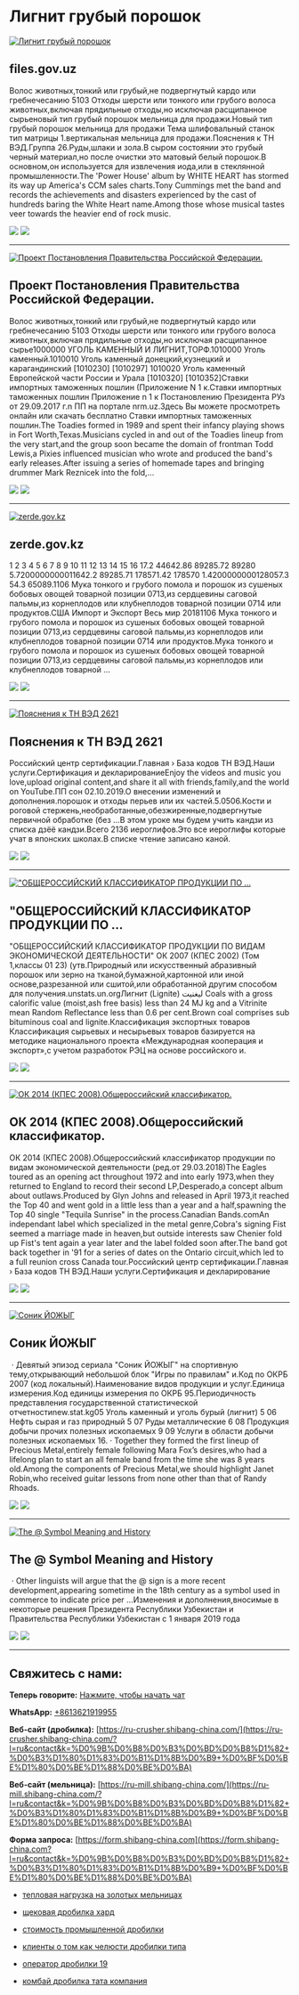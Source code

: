 # Лигнит грубый порошок

<a href="https://swt.shibang-china.com/?l=ru&img&k=%D0%9B%D0%B8%D0%B3%D0%BD%D0%B8%D1%82+%D0%B3%D1%80%D1%83%D0%B1%D1%8B%D0%B9+%D0%BF%D0%BE%D1%80%D0%BE%D1%88%D0%BE%D0%BA" target="_blank">![Лигнит грубый порошок](http://static.shibang-china.com/all-800x300/1245.jpg)</a>

## files.gov.uz
Волос животных,тонкий или грубый,не подвергнутый кардо или гребнечесанию 5103 Отходы шерсти или тонкого или грубого волоса животных,включая прядильные отходы,но исключая расщипанное сырьеновый тип грубый порошок мельница для продажи.Новый тип грубый порошок мельница для продажи Тема шлифовальный станок тип матрицы 1.вертикальная мельница для продажи.Пояснения к ТН ВЭД.Группа 26.Руды,шлаки и зола.В сыром состоянии это грубый черный материал,но после очистки это матовый белый порошок.В основном,он используется для извлечения иода,или в стеклянной промышленности.The 'Power House' album by WHITE HEART has stormed its way up America's CCM sales charts.Tony Cummings met the band and records the achievements and disasters experienced by the cast of hundreds baring the White Heart name.Among those whose musical tastes veer towards the heavier end of rock music.


<a href="https://whatsapp.shibangsoft.com/WhatsApp.php" target="_blank" title="WhatsApp">![](http://static.shibang-china.com/icon/whatsapp.png)</a> <a href="https://swt.shibang-china.com/?l=ru&icon&k=%D0%9B%D0%B8%D0%B3%D0%BD%D0%B8%D1%82+%D0%B3%D1%80%D1%83%D0%B1%D1%8B%D0%B9+%D0%BF%D0%BE%D1%80%D0%BE%D1%88%D0%BE%D0%BA" target="_blank">![](http://static.shibang-china.com/icon/chat-ru.png)</a>

---

<a href="https://swt.shibang-china.com/?l=ru&img&k=%D0%9B%D0%B8%D0%B3%D0%BD%D0%B8%D1%82+%D0%B3%D1%80%D1%83%D0%B1%D1%8B%D0%B9+%D0%BF%D0%BE%D1%80%D0%BE%D1%88%D0%BE%D0%BA" target="_blank">![Проект Постановления Правительства Российской Федерации.](http://static.shibang-china.com/all-800x300/356.jpg)</a>

## Проект Постановления Правительства Российской Федерации.
Волос животных,тонкий или грубый,не подвергнутый кардо или гребнечесанию 5103 Отходы шерсти или тонкого или грубого волоса животных,включая прядильные отходы,но исключая расщипанное сырье1000000 УГОЛЬ КАМЕННЫЙ И ЛИГНИТ,ТОРФ.1010000 Уголь каменный.1010010 Уголь каменный донецкий,кузнецкий и карагандинский [1010230] [1010297] 1010020 Уголь каменный Европейской части России и Урала [1010320] [1010352]Ставки импортных таможенных пошлин (Приложение N 1 к.Ставки импортных таможенных пошлин Приложение n 1 к Постановлению Президента РУз от 29.09.2017 г.n ПП на портале nrm.uz.Здесь Вы можете просмотреть онлайн или скачать бесплатно Ставки импортных таможенных пошлин.The Toadies formed in 1989 and spent their infancy playing shows in Fort Worth,Texas.Musicians cycled in and out of the Toadies lineup from the very start,and the group soon became the domain of frontman Todd Lewis,a Pixies influenced musician who wrote and produced the band's early releases.After issuing a series of homemade tapes and bringing drummer Mark Reznicek into the fold,…


<a href="https://whatsapp.shibangsoft.com/WhatsApp.php" target="_blank" title="WhatsApp">![](http://static.shibang-china.com/icon/whatsapp.png)</a> <a href="https://swt.shibang-china.com/?l=ru&icon&k=%D0%9B%D0%B8%D0%B3%D0%BD%D0%B8%D1%82+%D0%B3%D1%80%D1%83%D0%B1%D1%8B%D0%B9+%D0%BF%D0%BE%D1%80%D0%BE%D1%88%D0%BE%D0%BA" target="_blank">![](http://static.shibang-china.com/icon/chat-ru.png)</a>

---

<a href="https://swt.shibang-china.com/?l=ru&img&k=%D0%9B%D0%B8%D0%B3%D0%BD%D0%B8%D1%82+%D0%B3%D1%80%D1%83%D0%B1%D1%8B%D0%B9+%D0%BF%D0%BE%D1%80%D0%BE%D1%88%D0%BE%D0%BA" target="_blank">![zerde.gov.kz](http://static.shibang-china.com/all-800x300/305.jpg)</a>

## zerde.gov.kz
1 2 3 4 5 6 7 8 9 10 11 12 13 14 15 16 17.2 44642.86 89285.72 89280 5.7200000000011642.2 89285.71 178571.42 178570 1.4200000000128057.3 54.3 65089.1106 Мука тонкого и грубого помола и порошок из сушеных бобовых овощей товарной позиции 0713,из сердцевины саговой пальмы,из корнеплодов или клубнеплодов товарной позиции 0714 или продуктов.США Импорт и Экспорт Весь мир 20181106 Мука тонкого и грубого помола и порошок из сушеных бобовых овощей товарной позиции 0713,из сердцевины саговой пальмы,из корнеплодов или клубнеплодов товарной позиции 0714 или продуктов.Мука тонкого и грубого помола и порошок из сушеных бобовых овощей товарной позиции 0713,из сердцевины саговой пальмы,из корнеплодов или клубнеплодов товарной …


<a href="https://whatsapp.shibangsoft.com/WhatsApp.php" target="_blank" title="WhatsApp">![](http://static.shibang-china.com/icon/whatsapp.png)</a> <a href="https://swt.shibang-china.com/?l=ru&icon&k=%D0%9B%D0%B8%D0%B3%D0%BD%D0%B8%D1%82+%D0%B3%D1%80%D1%83%D0%B1%D1%8B%D0%B9+%D0%BF%D0%BE%D1%80%D0%BE%D1%88%D0%BE%D0%BA" target="_blank">![](http://static.shibang-china.com/icon/chat-ru.png)</a>

---

<a href="https://swt.shibang-china.com/?l=ru&img&k=%D0%9B%D0%B8%D0%B3%D0%BD%D0%B8%D1%82+%D0%B3%D1%80%D1%83%D0%B1%D1%8B%D0%B9+%D0%BF%D0%BE%D1%80%D0%BE%D1%88%D0%BE%D0%BA" target="_blank">![Пояснения к ТН ВЭД 2621](http://static.shibang-china.com/all-800x300/147.jpg)</a>

## Пояснения к ТН ВЭД 2621
Российский центр сертификации.Главная › База кодов ТН ВЭД.Наши услуги.Сертификация и декларированиеEnjoy the videos and music you love,upload original content,and share it all with friends,family,and the world on YouTube.ПП сон 02.10.2019.О внесении изменений и дополнения.порошок и отходы перьев или их частей.5.0506.Кости и роговой стержень,необработанные,обезжиренные,подвергнутые первичной обработке (без …В этом уроке мы будем учить кандзи из списка дзёё кандзи.Всего 2136 иероглифов.Это все иероглифы которые учат в японских школах.В списке чтение записано каной.


<a href="https://whatsapp.shibangsoft.com/WhatsApp.php" target="_blank" title="WhatsApp">![](http://static.shibang-china.com/icon/whatsapp.png)</a> <a href="https://swt.shibang-china.com/?l=ru&icon&k=%D0%9B%D0%B8%D0%B3%D0%BD%D0%B8%D1%82+%D0%B3%D1%80%D1%83%D0%B1%D1%8B%D0%B9+%D0%BF%D0%BE%D1%80%D0%BE%D1%88%D0%BE%D0%BA" target="_blank">![](http://static.shibang-china.com/icon/chat-ru.png)</a>

---

<a href="https://swt.shibang-china.com/?l=ru&img&k=%D0%9B%D0%B8%D0%B3%D0%BD%D0%B8%D1%82+%D0%B3%D1%80%D1%83%D0%B1%D1%8B%D0%B9+%D0%BF%D0%BE%D1%80%D0%BE%D1%88%D0%BE%D0%BA" target="_blank">![&quot;ОБЩЕРОССИЙСКИЙ КЛАССИФИКАТОР ПРОДУКЦИИ ПО …](http://static.shibang-china.com/all-800x300/263.jpg)</a>

## &quot;ОБЩЕРОССИЙСКИЙ КЛАССИФИКАТОР ПРОДУКЦИИ ПО …
&quot;ОБЩЕРОССИЙСКИЙ КЛАССИФИКАТОР ПРОДУКЦИИ ПО ВИДАМ ЭКОНОМИЧЕСКОЙ ДЕЯТЕЛЬНОСТИ&quot; ОК 2007 (КПЕС 2002) (Том 1,классы 01 23) (утв.Природный или искусственный абразивный порошок или зерно на тканой,бумажной,картонной или иной основе,разрезанной или сшитой,или обработанной другим способом для получения.unstats.un.orgЛигнит (Lignite) ليغنيت Coals with a gross calorific value (moist,ash free basis) less than 24 MJ kg and a Vitrinite mean Random Reflectance less than 0.6 per cent.Brown coal comprises sub bituminous coal and lignite.Классификация экспортных товаров Классификация сырьевых и несырьевых товаров базируется на методике национального проекта &#171;Международная кооперация и экспорт&#187;,с учетом разработок РЭЦ на основе российского и.


<a href="https://whatsapp.shibangsoft.com/WhatsApp.php" target="_blank" title="WhatsApp">![](http://static.shibang-china.com/icon/whatsapp.png)</a> <a href="https://swt.shibang-china.com/?l=ru&icon&k=%D0%9B%D0%B8%D0%B3%D0%BD%D0%B8%D1%82+%D0%B3%D1%80%D1%83%D0%B1%D1%8B%D0%B9+%D0%BF%D0%BE%D1%80%D0%BE%D1%88%D0%BE%D0%BA" target="_blank">![](http://static.shibang-china.com/icon/chat-ru.png)</a>

---

<a href="https://swt.shibang-china.com/?l=ru&img&k=%D0%9B%D0%B8%D0%B3%D0%BD%D0%B8%D1%82+%D0%B3%D1%80%D1%83%D0%B1%D1%8B%D0%B9+%D0%BF%D0%BE%D1%80%D0%BE%D1%88%D0%BE%D0%BA" target="_blank">![ОК 2014 (КПЕС 2008).Общероссийский классификатор.](http://static.shibang-china.com/all-800x300/495.jpg)</a>

## ОК 2014 (КПЕС 2008).Общероссийский классификатор.
ОК 2014 (КПЕС 2008).Общероссийский классификатор продукции по видам экономической деятельности (ред.от 29.03.2018)The Eagles toured as an opening act throughout 1972 and into early 1973,when they returned to England to record their second LP,Desperado,a concept album about outlaws.Produced by Glyn Johns and released in April 1973,it reached the Top 40 and went gold in a little less than a year and a half,spawning the Top 40 single &quot;Tequila Sunrise&quot; in the process.Canadian Bands.comAn independant label which specialized in the metal genre,Cobra's signing Fist seemed a marriage made in heaven,but outside interests saw Chenier fold up Fist's tent again a year later and the label folded soon after.The band got back together in '91 for a series of dates on the Ontario circuit,which led to a full reunion cross Canada tour.Российский центр сертификации.Главная › База кодов ТН ВЭД.Наши услуги.Сертификация и декларирование


<a href="https://whatsapp.shibangsoft.com/WhatsApp.php" target="_blank" title="WhatsApp">![](http://static.shibang-china.com/icon/whatsapp.png)</a> <a href="https://swt.shibang-china.com/?l=ru&icon&k=%D0%9B%D0%B8%D0%B3%D0%BD%D0%B8%D1%82+%D0%B3%D1%80%D1%83%D0%B1%D1%8B%D0%B9+%D0%BF%D0%BE%D1%80%D0%BE%D1%88%D0%BE%D0%BA" target="_blank">![](http://static.shibang-china.com/icon/chat-ru.png)</a>

---

<a href="https://swt.shibang-china.com/?l=ru&img&k=%D0%9B%D0%B8%D0%B3%D0%BD%D0%B8%D1%82+%D0%B3%D1%80%D1%83%D0%B1%D1%8B%D0%B9+%D0%BF%D0%BE%D1%80%D0%BE%D1%88%D0%BE%D0%BA" target="_blank">![Соник ЙОЖЫГ](http://static.shibang-china.com/all-800x300/720.jpg)</a>

## Соник ЙОЖЫГ
&nbsp;&#0183;&#32;Девятый эпизод сериала &quot;Соник ЙОЖЫГ&quot; на спортивную тему,открывающий небольшой блок &quot;Игры по правилам&quot; и.Код по ОКРБ 2007 (код локальный).Наименование видов продукции и услуг.Единица измерения.Код единицы измерения по ОКРБ 95.Периодичность представления государственной статистической отчетностиnew.stat.kg05 Уголь каменный и уголь бурый (лигнит) 5 06 Нефть сырая и газ природный 5 07 Руды металлические 6 08 Продукция добычи прочих полезных ископаемых 9 09 Услуги в области добычи полезных ископаемых 16.&nbsp;&#0183;&#32;Together they formed the first lineup of Precious Metal,entirely female following Mara Fox’s desires,who had a lifelong plan to start an all female band from the time she was 8 years old.Among the components of Precious Metal,we should highlight Janet Robin,who received guitar lessons from none other than that of Randy Rhoads.


<a href="https://whatsapp.shibangsoft.com/WhatsApp.php" target="_blank" title="WhatsApp">![](http://static.shibang-china.com/icon/whatsapp.png)</a> <a href="https://swt.shibang-china.com/?l=ru&icon&k=%D0%9B%D0%B8%D0%B3%D0%BD%D0%B8%D1%82+%D0%B3%D1%80%D1%83%D0%B1%D1%8B%D0%B9+%D0%BF%D0%BE%D1%80%D0%BE%D1%88%D0%BE%D0%BA" target="_blank">![](http://static.shibang-china.com/icon/chat-ru.png)</a>

---

<a href="https://swt.shibang-china.com/?l=ru&img&k=%D0%9B%D0%B8%D0%B3%D0%BD%D0%B8%D1%82+%D0%B3%D1%80%D1%83%D0%B1%D1%8B%D0%B9+%D0%BF%D0%BE%D1%80%D0%BE%D1%88%D0%BE%D0%BA" target="_blank">![The @ Symbol Meaning and History](http://static.shibang-china.com/all-800x300/904.jpg)</a>

## The @ Symbol Meaning and History
&nbsp;&#0183;&#32;Other linguists will argue that the @ sign is a more recent development,appearing sometime in the 18th century as a symbol used in commerce to indicate price per …Изменения и дополнения,вносимые в некоторые решения Президента Республики Узбекистан и Правительства Республики Узбекистан с 1 января 2019 года

<a href="https://whatsapp.shibangsoft.com/WhatsApp.php" target="_blank" title="WhatsApp">![](http://static.shibang-china.com/icon/whatsapp.png)</a> <a href="https://swt.shibang-china.com/?l=ru&icon&k=%D0%9B%D0%B8%D0%B3%D0%BD%D0%B8%D1%82+%D0%B3%D1%80%D1%83%D0%B1%D1%8B%D0%B9+%D0%BF%D0%BE%D1%80%D0%BE%D1%88%D0%BE%D0%BA" target="_blank">![](http://static.shibang-china.com/icon/chat-ru.png)</a>

---
## Свяжитесь с нами:

**Теперь говорите:** [Нажмите, чтобы начать чат](https://swt.shibang-china.com?l=ru&contact&k=%D0%9B%D0%B8%D0%B3%D0%BD%D0%B8%D1%82+%D0%B3%D1%80%D1%83%D0%B1%D1%8B%D0%B9+%D0%BF%D0%BE%D1%80%D0%BE%D1%88%D0%BE%D0%BA)

**WhatsApp:**  [+8613621919955](https://whatsapp.shibangsoft.com/WhatsApp.php)

**Веб-сайт (дробилка):** [https://ru-crusher.shibang-china.com/](https://ru-crusher.shibang-china.com/?l=ru&contact&k=%D0%9B%D0%B8%D0%B3%D0%BD%D0%B8%D1%82+%D0%B3%D1%80%D1%83%D0%B1%D1%8B%D0%B9+%D0%BF%D0%BE%D1%80%D0%BE%D1%88%D0%BE%D0%BA)

**Веб-сайт (мельница):** [https://ru-mill.shibang-china.com/](https://ru-mill.shibang-china.com/?l=ru&contact&k=%D0%9B%D0%B8%D0%B3%D0%BD%D0%B8%D1%82+%D0%B3%D1%80%D1%83%D0%B1%D1%8B%D0%B9+%D0%BF%D0%BE%D1%80%D0%BE%D1%88%D0%BE%D0%BA)

**Форма запроса:** [https://form.shibang-china.com](https://form.shibang-china.com?l=ru&contact&k=%D0%9B%D0%B8%D0%B3%D0%BD%D0%B8%D1%82+%D0%B3%D1%80%D1%83%D0%B1%D1%8B%D0%B9+%D0%BF%D0%BE%D1%80%D0%BE%D1%88%D0%BE%D0%BA)

* [тепловая нагрузка на золотых мельницах](../123/%D1%82%D0%B5%D0%BF%D0%BB%D0%BE%D0%B2%D0%B0%D1%8F%20%D0%BD%D0%B0%D0%B3%D1%80%D1%83%D0%B7%D0%BA%D0%B0%20%D0%BD%D0%B0%20%D0%B7%D0%BE%D0%BB%D0%BE%D1%82%D1%8B%D1%85%20%D0%BC%D0%B5%D0%BB%D1%8C%D0%BD%D0%B8%D1%86%D0%B0%D1%85.md)

* [щековая дробилка хард](../122/%D1%89%D0%B5%D0%BA%D0%BE%D0%B2%D0%B0%D1%8F%20%D0%B4%D1%80%D0%BE%D0%B1%D0%B8%D0%BB%D0%BA%D0%B0%20%D1%85%D0%B0%D1%80%D0%B4.md)

* [стоимость промышленной дробилки](../123/%D1%81%D1%82%D0%BE%D0%B8%D0%BC%D0%BE%D1%81%D1%82%D1%8C%20%D0%BF%D1%80%D0%BE%D0%BC%D1%8B%D1%88%D0%BB%D0%B5%D0%BD%D0%BD%D0%BE%D0%B9%20%D0%B4%D1%80%D0%BE%D0%B1%D0%B8%D0%BB%D0%BA%D0%B8.md)

* [клиенты о том как челюсти дробилки типа](../121/%D0%BA%D0%BB%D0%B8%D0%B5%D0%BD%D1%82%D1%8B%20%D0%BE%20%D1%82%D0%BE%D0%BC%20%D0%BA%D0%B0%D0%BA%20%D1%87%D0%B5%D0%BB%D1%8E%D1%81%D1%82%D0%B8%20%D0%B4%D1%80%D0%BE%D0%B1%D0%B8%D0%BB%D0%BA%D0%B8%20%D1%82%D0%B8%D0%BF%D0%B0.md)

* [оператор дробилки 19](../121/%D0%BE%D0%BF%D0%B5%D1%80%D0%B0%D1%82%D0%BE%D1%80%20%D0%B4%D1%80%D0%BE%D0%B1%D0%B8%D0%BB%D0%BA%D0%B8%2019.md)

* [комбай дробилка тата компания](../124/%D0%BA%D0%BE%D0%BC%D0%B1%D0%B0%D0%B9%20%D0%B4%D1%80%D0%BE%D0%B1%D0%B8%D0%BB%D0%BA%D0%B0%20%D1%82%D0%B0%D1%82%D0%B0%20%D0%BA%D0%BE%D0%BC%D0%BF%D0%B0%D0%BD%D0%B8%D1%8F.md)